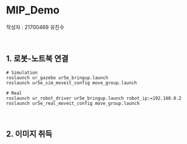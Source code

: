 # MIP_Demo

작성자 : 21700469 유진수


<br>

## 1. 로봇-노트북 연결
```
# Simulation
roslaunch ur_gazebo ur5e_bringup.launch
roslaunch ur5e_sim_moveit_config move_group.launch

# Real
roslaunch ur_robot_driver ur5e_bringup.launch robot_ip:=192.168.0.2
roslaunch ur5e_real_moveit_config move_group.launch
```

<br>

## 2. 이미지 취득
```

```
